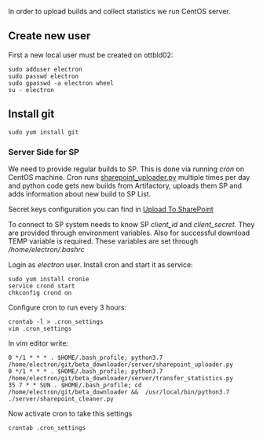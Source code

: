 In order to upload builds and collect statistics we run CentOS server.

## Create new user
First a new local user must be created on ottbld02:
~~~
sudo adduser electron
sudo passwd electron
sudo gpasswd -a electron wheel
su - electron
~~~


## Install git
~~~
sudo yum install git
~~~

### Server Side for SP
We need to provide regular builds to SP. This is done via running _cron_ on CentOS machine. 
Cron runs [sharepoint_uploader.py](../docker/sharepoint/sharepoint_uploader.py) multiple times per day and python code gets new 
builds from Artifactory, uploads them SP and adds information about new build to SP List.

Secret keys configuration you can find in  [Upload To SharePoint](upload_to_SharePoint.md)

To connect to SP system needs to know SP _client_id_ and _client_secret_. They are provided through environment 
variables. Also for successful download TEMP variable is required. These variables are set through 
_/home/electron/.bashrc_

Login as _electron_ user. Install cron and start it as service:
~~~
sudo yum install cronie
service crond start
chkconfig crond on
~~~

Configure cron to run every 3 hours:
~~~
crontab -l > .cron_settings
vim .cron_settings
~~~

In vim editor write:
~~~
0 */1 * * * . $HOME/.bash_profile; python3.7 /home/electron/git/beta_downloader/server/sharepoint_uploader.py
0 */1 * * * . $HOME/.bash_profile; python3.7 /home/electron/git/beta_downloader/server/transfer_statistics.py
35 7 * * SUN . $HOME/.bash_profile; cd /home/electron/git/beta_downloader &&  /usr/local/bin/python3.7 ./server/sharepoint_cleaner.py
~~~

Now activate cron to take this settings
~~~
crontab .cron_settings
~~~
